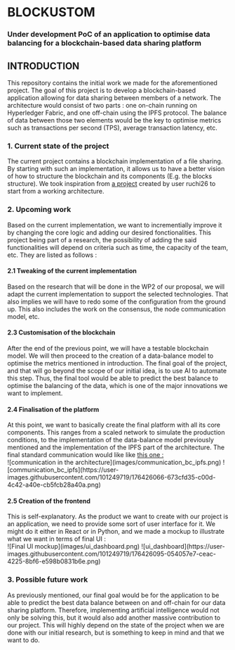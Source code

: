 # BLOCKUSTOM
### Under development PoC of an application to optimise data balancing for a blockchain-based data sharing platform

<h2>INTRODUCTION</h2>
This repository contains the initial work we made for the aforementioned project.
The goal of this project is to develop a blockchain-based application allowing for data sharing between members of a network.
The architecture would consist of two parts : one on-chain running on Hyperledger Fabric, and one off-chain using the IPFS protocol.
The balance of data between those two elements would be the key to optimise metrics such as transactions per second (TPS), average transaction latency, etc.

<h3>1. Current state of the project</h3>
The current project contains a blockchain implementation of a file sharing. 
By starting with such an implementation, it allows us to have a better vision of how to structure the blockchain and its components (E.g. the blocks structure).
We took inspiration from <a href="https://github.com/ruchi26/Blockchain-based-Decentralized-File-Sharing-System-using-IPFS">a project</a> created by user ruchi26 to start from a working architecture.

<h3>2. Upcoming work</h3>
Based on the current implementation, we want to incrementially improve it by changing the core logic and adding our desired fonctionalities. 
This project being part of a research, the possibility of adding the said functionalities will depend on criteria such as time, the capacity of the team, etc.
They are listed as follows : 

<h4>2.1 Tweaking of the current implementation</h4>
Based on the research that will be done in the WP2 of our proposal, we will adapt the current implementation to support the selected technologies.
That also implies we will have to redo some of the configuration from the ground up.
This also includes the work on the consensus, the node communication model, etc.

<h4>2.3 Customisation of the blockchain</h4>
After the end of the previous point, we will have a testable blockchain model. We will then proceed to the creation of a data-balance model to optimise the metrics mentioned in introduction.
The final goal of the project, and that will go beyond the scope of our initial idea, is to use AI to automate this step.
Thus, the final tool would be able to predict the best balance to optimise the balancing of the data, which is one of the major innovations we want to implement.

<h4>2.4 Finalisation of the platform</h4>
At this point, we want to basically create the final platform with all its core components.
This ranges from a scaled network to simulate the production conditions, to the implementation of the data-balance model previously mentioned and the implementation of the IPFS part of the architecture.
The final standard communication would like like <a href="https://www.kavayahsolutions.com/kavayah-blog/enterprise-blockchain-using-ipfs-for-storage-with-hyperledger-fabric">this one :</a>
<br>![communication in the architecture](images/communication_bc_ipfs.png)
![communication_bc_ipfs](https://user-images.githubusercontent.com/101249719/176426066-673cfd35-c00d-4c42-a40e-cb5fcb28a40a.png)


<h4>2.5 Creation of the frontend</h4>
This is self-explanatory. As the product we want to create with our project is an application, we need to provide some sort of user interface for it.
We might do it either in React or in Python, and we made a mockup to illustrate what we want in terms of final UI : 
<br>![Final UI mockup](images/ui_dashboard.png)
![ui_dashboard](https://user-images.githubusercontent.com/101249719/176426095-054057e7-ceac-4225-8bf6-e598b0831b6e.png)

<h3>3. Possible future work</h3>
As previously mentioned, our final goal would be for the application to be able to predict the best data balance between on and off-chain for our data sharing platform.
Therefore, implementing artificial intelligence would not only be solving this, but it would also add another massive contribution to our project.
This will highly depend on the state of the project when we are done with our initial research, but is something to keep in mind and that we want to do.

